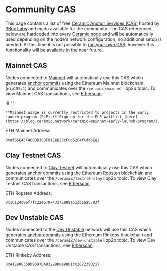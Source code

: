 # Community CAS
This page contains a list of free [Ceramic Anchor Services (CAS)](../../learn/glossary.md#anchor-service) hosted by [3Box Labs](https://3boxlabs.com) and made available for the community. The CAS referenced below are hardcoded into every [Ceramic node](../../learn/glossary.md#nodes) and will be automatically used depending on the node's network configuration; no additional setup is needed. At this time it is not possible to [run your own CAS](./cas.md), however this functionality will be available in the near future.

## **Mainnet CAS**
Nodes connected to [Mainnet](../../learn/networks.md#mainnet) will automatically use this CAS which generates [anchor commits](../../learn/glossary.md#anchor-commit) using the Ethereum Mainnet blockchain (`eip155:1`) and communicates over the `/ceramic/mainnet` libp2p topic. To view Mainnet CAS transactions, see [Etherscan](https://etherscan.io/address/0xaf65e45f4c0bd388f91eeb23cfcd52f4fcdd6ee2).

!!! ""

    **Mainnet usage is currently restricted to projects in the Early Launch program (ELP).** Sign up for the ELP waitlist [here](https://blog.ceramic.network/ceramic-mainnet-early-launch-program/).

ETH Mainnet Address:

```
0xaf65E45F4C0BD388F91EeB23cFCd52F4fCdd6Ee2
```

## **Clay Testnet CAS**
Nodes connected to [Clay Testnet](../../learn/networks.md#clay-testnet) will automatically use this CAS which generates [anchor commits](../../learn/glossary.md#anchor-commit) using the Ethereum Ropsten blockchain and communicates over the `/ceramic/testnet-clay` libp2p topic. To view Clay Testnet CAS transactions, see [Etherscan](https://ropsten.etherscan.io/address/0x1C124c86f7fc22e67974337E889a513b16a5703f).

ETH Ropsten Address:

```
0x1C124c86f7fc22e67974337E889a513b16a5703f
```

## **Dev Unstable CAS**
Nodes connected to the [Dev Unstable](../../learn/networks.md#dev-unstable) network will use this CAS which generates [anchor commits](../../learn/glossary.md#anchor-commit) using the Ethereum Rinkeby blockchain and communicates over the `/ceramic/dev-unstable` libp2p topic. To view Dev Unstable CAS transactions, see [Etherscan](https://rinkeby.etherscan.io/address/0x41Ee0C359D95970A83229D8e9801cc2672390217).

ETH Rinkeby Address:

```
0x41Ee0C359D95970A83229D8e9801cc2672390217
```

</br></br></br>
